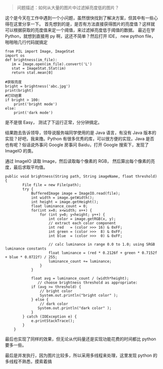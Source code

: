 >问题描述：如何从大量的图片中过滤掉亮度低的图片？

这个是今天在工作中遇到一个小问题，虽然很快找到了解决方案，但其中有一些心得在这里分享一下。
首先想到的是，是否有方法直接获得图片的亮度值？这样就可以根据获取的亮度值来定一个阈值，来过滤掉亮度低于阈值的数据。
最近在学 Python，就想到直接用 py 啊，这还不简单？然后打开 IDE， new python file，啪啪啪几行代码就搞定
```python:n
from PIL import Image, ImageStat
import os
def brightness(im_file):
   im = Image.open(im_file).convert('L')
   stat = ImageStat.Stat(im)
   return stat.mean[0]

#获取亮度
bright = brightness('abc.jpg')
print(bright)
#打印结果
if bright > 100:
    print('bright mode')
else:
    print('dark mode')
```
是不是很 Easy， 测试了下运行正常，分分钟搞定。

结果跑去告诉领导，领导说服务端同学使用的是 Java 语言，有没有 Java 版本的实现？好吧，我来撸。Python 有很多优秀的库，可以很方便的实现，Java 是否也有呢？俗话说外事问 Google 房事问 Baidu，打开 Google 搜索下，发现了 ImageIO 的类。

通过 ImageIO 读取 Image，然后读取每个像素的 RGB， 然后算出每个像素的亮度，最后求取平均值。
```java:n
public void brightness(String path, String imageName, float threshold) {
        File file = new File(path);
        try {
            BufferedImage image = ImageIO.read(file);
            int width = image.getWidth();
            int height = image.getHeight();
            float luminance_count = 0;
            for(int x=0; x<width; x++) {
                for (int y=0; y<height; y++) {
                    int color = image.getRGB(x, y);
                    // extract each color component
                    int red   = (color >>> 16) & 0xFF;
                    int green = (color >>>  8) & 0xFF;
                    int blue  = (color >>>  0) & 0xFF;

                    // calc luminance in range 0.0 to 1.0; using SRGB luminance constants
                    float luminance = (red * 0.2126f + green * 0.7152f + blue * 0.0722f) / 255;
                    luminance_count += luminance;
                }
            }

            float avg = luminance_count / (width*height);
               // choose brightness threshold as appropriate:
            if (avg >= threshold) {
                // bright color
                System.out.println("bright color" );
            } else {
                // dark color
               System.out.println("dark color" );
            }
        } catch (IOException e) {
            e.printStackTrace();
        }
    }
```
最后也实现了同样的效果，但无论从代码量还是实现功能花费的时间都比 python 要多一些。

最后是并发执行，因为图片比较多，所以采用多线程来处理，这里发现 python 的多线程不熟悉，摸索着搞